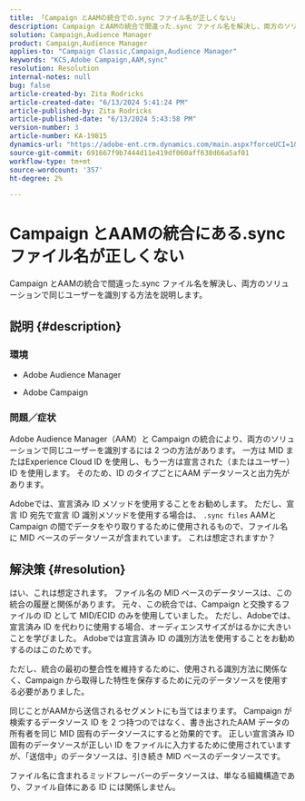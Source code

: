 ```yaml
---
title: 「Campaign とAAMの統合での.sync ファイル名が正しくない」
description: Campaign とAAMの統合で間違った.sync ファイル名を解決し、両方のソリューションで同じユーザーを識別する方法を説明します。
solution: Campaign,Audience Manager
product: Campaign,Audience Manager
applies-to: "Campaign Classic,Campaign,Audience Manager"
keywords: "KCS,Adobe Campaign,AAM,sync"
resolution: Resolution
internal-notes: null
bug: false
article-created-by: Zita Rodricks
article-created-date: "6/13/2024 5:41:24 PM"
article-published-by: Zita Rodricks
article-published-date: "6/13/2024 5:43:58 PM"
version-number: 3
article-number: KA-19815
dynamics-url: "https://adobe-ent.crm.dynamics.com/main.aspx?forceUCI=1&pagetype=entityrecord&etn=knowledgearticle&id=a9636325-ac29-ef11-840a-002248084fbb"
source-git-commit: 691667f9b7444d11e419df060aff638d66a5af01
workflow-type: tm+mt
source-wordcount: '357'
ht-degree: 2%

---
```


# Campaign とAAMの統合にある.sync ファイル名が正しくない


Campaign とAAMの統合で間違った.sync ファイル名を解決し、両方のソリューションで同じユーザーを識別する方法を説明します。

## 説明 {#description}


### <b>環境</b>

- Adobe Audience Manager

- Adobe Campaign

### <b>問題／症状</b>

Adobe Audience Manager（AAM）と Campaign の統合により、両方のソリューションで同じユーザーを識別するには 2 つの方法があります。 一方は MID またはExperience Cloud ID を使用し、もう一方は宣言された（またはユーザー） ID を使用します。 そのため、ID のタイプごとにAAM データソースと出力先があります。

Adobeでは、宣言済み ID メソッドを使用することをお勧めします。 ただし、宣言 ID 宛先で宣言 ID 識別メソッドを使用する場合は、 `.sync files` AAMと Campaign の間でデータをやり取りするために使用されるもので、ファイル名に MID ベースのデータソースが含まれています。 これは想定されますか？


## 解決策 {#resolution}


はい、これは想定されます。 ファイル名の MID ベースのデータソースは、この統合の履歴と関係があります。 元々、この統合では、Campaign と交換するファイルの ID として MID/ECID のみを使用していました。 ただし、Adobeでは、宣言済み ID を代わりに使用する場合、オーディエンスサイズがはるかに大きいことを学びました。 Adobeでは宣言済み ID の識別方法を使用することをお勧めするのはこのためです。

ただし、統合の最初の整合性を維持するために、使用される識別方法に関係なく、Campaign から取得した特性を保存するために元のデータソースを使用する必要がありました。

同じことがAAMから送信されるセグメントにも当てはまります。 Campaign が検索するデータソース ID を 2 つ持つのではなく、書き出されたAAM データの所有者を同じ MID 固有のデータソースにすると効果的です。 正しい宣言済み ID 固有のデータソースが正しい ID をファイルに入力するために使用されていますが、「送信中」のデータソースは、引き続き MID ベースのデータソースです。

ファイル名に含まれるミッドフレーバーのデータソースは、単なる組織構造であり、ファイル自体にある ID には関係しません。
